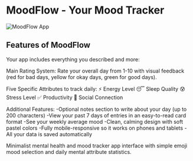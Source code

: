 # MoodFlow - Your Mood Tracker

![MoodFlow App](https://via.placeholder.com/800x400/E8F5E9/4CAF50?text=MoodFlow+Mood+Tracker)

## Features of MoodFlow

Your app includes everything you described and more:

Main Rating System: Rate your overall day from 1-10 with visual feedback (red for bad days, yellow for okay days, green for good days).

Five Specific Attributes to track daily:
⚡ Energy Level
😴 Sleep Quality
😰 Stress Level
✅ Productivity
💬 Social Connection

Additional Features:
-Optional notes section to write about your day (up to 200 characters)
-View your past 7 days of entries in an easy-to-read card format
-See your weekly average mood
-Clean, calming design with soft pastel colors
-Fully mobile-responsive so it works on phones and tablets
-All your data is saved automatically

Minimalist mental health and mood tracker app interface with simple emoji mood selection and daily mental attribute statistics.
